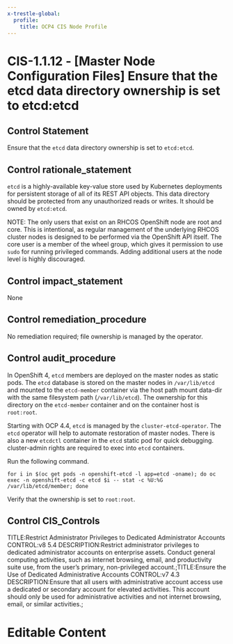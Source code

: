 ```yaml
---
x-trestle-global:
  profile:
    title: OCP4 CIS Node Profile
---
```


# CIS-1.1.12 - \[Master Node Configuration Files\] Ensure that the etcd data directory ownership is set to etcd:etcd

## Control Statement

Ensure that the `etcd` data directory ownership is set to `etcd:etcd`.

## Control rationale_statement

`etcd` is a highly-available key-value store used by Kubernetes deployments for persistent storage of all of its REST API objects. This data directory should be protected from any unauthorized reads or writes. It should be owned by `etcd:etcd`.

NOTE: The only users that exist on an RHCOS OpenShift node are root and core. This is intentional, as regular management of the underlying RHCOS cluster nodes is designed to be performed via the OpenShift API itself. The core user is a member of the wheel group, which gives it permission to use `sudo` for running privileged commands. Adding additional users at the node level is highly discouraged.

## Control impact_statement

None

## Control remediation_procedure

No remediation required; file ownership is managed by the operator.

## Control audit_procedure

In OpenShift 4, `etcd` members are deployed on the master nodes as static pods. The `etcd` database is stored on the master nodes in `/var/lib/etcd` and mounted to the `etcd-member` container via the host path mount data-dir with the same filesystem path (`/var/lib/etcd`). The ownership for this directory on the `etcd-member` container and on the container host is `root:root`. 

Starting with OCP 4.4, `etcd` is managed by the `cluster-etcd-operator`. The `etcd` operator will help to automate restoration of master nodes. There is also a new `etcdctl` container in the `etcd` static pod for quick debugging. cluster-admin rights are required to exec into `etcd` containers.

Run the following command.

```
for i in $(oc get pods -n openshift-etcd -l app=etcd -oname); do oc exec -n openshift-etcd -c etcd $i -- stat -c %U:%G /var/lib/etcd/member; done
```

Verify that the ownership is set to `root:root`.

## Control CIS_Controls

TITLE:Restrict Administrator Privileges to Dedicated Administrator Accounts CONTROL:v8 5.4 DESCRIPTION:Restrict administrator privileges to dedicated administrator accounts on enterprise assets. Conduct general computing activities, such as internet browsing, email, and productivity suite use, from the user’s primary, non-privileged account.;TITLE:Ensure the Use of Dedicated Administrative Accounts CONTROL:v7 4.3 DESCRIPTION:Ensure that all users with administrative account access use a dedicated or secondary account for elevated activities. This account should only be used for administrative activities and not internet browsing, email, or similar activities.;

# Editable Content

<!-- Make additions and edits below -->
<!-- The above represents the contents of the control as received by the profile, prior to additions. -->
<!-- If the profile makes additions to the control, they will appear below. -->
<!-- The above markdown may not be edited but you may edit the content below, and/or introduce new additions to be made by the profile. -->
<!-- If there is a yaml header at the top, parameter values may be edited. Use --set-parameters to incorporate the changes during assembly. -->
<!-- The content here will then replace what is in the profile for this control, after running profile-assemble. -->
<!-- The current profile has no added parts for this control, but you may add new ones here. -->
<!-- Each addition must have a heading either of the form ## Control my_addition_name -->
<!-- or ## Part a. (where the a. refers to one of the control statement labels.) -->
<!-- "## Control" parts are new parts added after the statement part. -->
<!-- "## Part" parts are new parts added into the top-level statement part with that label. -->
<!-- Subparts may be added with nested hash levels of the form ### My Subpart Name -->
<!-- underneath the parent ## Control or ## Part being added -->
<!-- See https://ibm.github.io/compliance-trestle/tutorials/ssp_profile_catalog_authoring/ssp_profile_catalog_authoring for guidance. -->
